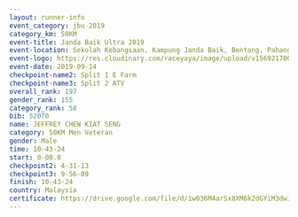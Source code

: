 ```yaml
---
layout: runner-info 
event_category: jbu-2019 
category_km: 50KM 
event-title: Janda Baik Ultra 2019
event-location: Sekolah Kebangsaan, Kampung Janda Baik, Bentong, Pahang, Malaysia 
event-logo: https://res.cloudinary.com/raceyaya/image/upload/v1569217009/logo/janda-baik_vch1pc.jpg 
event-date: 2019-09-14 
checkpoint-name2: Split 1 E Farm 
checkpoint-name3: Split 2 ATV 
overall_rank: 197
gender_rank: 155
category_rank: 58
bib: 52070
name: JEFFREY CHEW KIAT SENG
category: 50KM Men Veteran
gender: Male
time: 10-43-24
start: 0-00.0
checkpoint2: 4-31-13
checkpoint3: 9-56-09
finish: 10-43-24
country: Malaysia
certificate: https://drive.google.com/file/d/1w036M4arSx8XM6k2dGYiM3dwJB5wuCSA/view?usp=sharing
---
```

